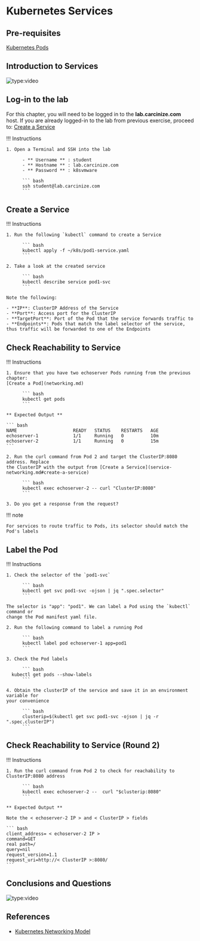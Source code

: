 # Kubernetes Services

## Pre-requisites

[Kubernetes Pods](networking.md)

## Introduction to Services

![type:video](https://www.youtube.com/embed/-ek3Xajmsoo)

## Log-in to the lab

For this chapter, you will need to be logged in to the 
**lab.carcinize.com** host. If you are already logged-in 
to the lab from previous exercise, proceed to: [Create a Service](service-networking.md#create-a-service)

!!! Instructions 

    1. Open a Terminal and SSH into the lab

          - ** Username ** : student
          - ** Hostname ** : lab.carcinize.com
          - ** Password ** : k8svmware
    
          ``` bash
          ssh student@lab.carcinize.com 
          ```

## Create a Service

!!! Instructions
 
    1. Run the following `kubectl` command to create a Service

          ``` bash
          kubectl apply -f ~/k8s/pod1-service.yaml 
          ```

    2. Take a look at the created service
 
          ``` bash
          kubectl describe service pod1-svc
          ```

    Note the following: 

    - **IP**: ClusterIP Address of the Service
    - **Port**: Access port for the ClusterIP 
    - **TargetPort**: Port of the Pod that the service forwards traffic to
    - **Endpoints**: Pods that match the label selector of the service, thus traffic will be forwarded to one of the Endpoints

## Check Reachability to Service

!!! Instructions

    1. Ensure that you have two echoserver Pods running from the previous chapter: 
    [Create a Pod](networking.md)

          ``` bash
          kubectl get pods
          ```

    ** Expected Output **

    ``` bash
    NAME                     READY   STATUS    RESTARTS   AGE
    echoserver-1             1/1     Running   0          10m
    echoserver-2             1/1     Running   0          15m
    ```

    2. Run the curl command from Pod 2 and target the ClusterIP:8080 address. Replace 
    the ClusterIP with the output from [Create a Service](service-networking.md#create-a-service)

          ``` bash
          kubectl exec echoserver-2 -- curl "ClusterIP:8080"
          ```

    3. Do you get a response from the request?

!!! note 

    For services to route traffic to Pods, its selector should match the Pod's labels

## Label the Pod

!!! Instructions

    1. Check the selector of the `pod1-svc`

          ``` bash
          kubectl get svc pod1-svc -ojson | jq ".spec.selector"
          ```

    The selector is "app": "pod1". We can label a Pod using the `kubectl` command or 
    change the Pod manifest yaml file.

    2. Run the following command to label a running Pod

          ``` bash
          kubectl label pod echoserver-1 app=pod1
          ```

    3. Check the Pod labels

          ``` bash
	  kubectl get pods --show-labels
          ```

    4. Obtain the clusterIP of the service and save it in an environment variable for 
    your convenience

          ``` bash
          clusterip=$(kubectl get svc pod1-svc -ojson | jq -r ".spec.clusterIP")
          ```

## Check Reachability to Service (Round 2)

!!! Instructions

    1. Run the curl command from Pod 2 to check for reachability to ClusterIP:8080 address

          ``` bash
          kubectl exec echoserver-2 --  curl "$clusterip:8080"
          ```

    ** Expected Output **

    Note the < echoserver-2 IP > and < ClusterIP > fields

    ``` bash
    client_address= < echoserver-2 IP >
    command=GET
    real path=/
    query=nil
    request_version=1.1
    request_uri=http://< ClusterIP >:8080/
    ```

## Conclusions and Questions

![type:video](https://conclusion-video-pod-networking.com)


## References

* [Kubernetes Networking Model](https://kubernetes.io/docs/concepts/services-networking/)
